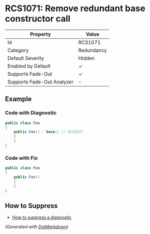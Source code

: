 # RCS1071: Remove redundant base constructor call

| Property                    | Value      |
| --------------------------- | ---------- |
| Id                          | RCS1071    |
| Category                    | Redundancy |
| Default Severity            | Hidden     |
| Enabled by Default          | &#x2713;   |
| Supports Fade\-Out          | &#x2713;   |
| Supports Fade\-Out Analyzer | \-         |

## Example

### Code with Diagnostic

```csharp
public class Foo
{
    public Foo() : base() // RCS1071
    {
    }
}
```

### Code with Fix

```csharp
public class Foo
{
    public Foo()
    {
    }
}
```

## How to Suppress

* [How to suppress a diagnostic](../HowToConfigureAnalyzers.md#how-to-suppress-a-diagnostic)

*\(Generated with [DotMarkdown](http://github.com/JosefPihrt/DotMarkdown)\)*